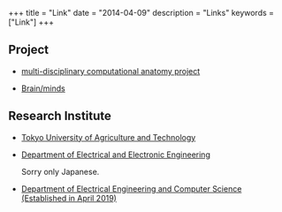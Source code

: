 +++
title = "Link"
date = "2014-04-09"
description = "Links"
keywords = ["Link"]
+++

## Project

- [multi-disciplinary computational anatomy project](http://wiki.tagen-compana.org/mediawiki/index.php/Main_Page)

- [Brain/minds](https://brainminds.jp/en/)

## Research Institute

- [Tokyo University of Agriculture and Technology](https://www.tuat.ac.jp/en/)

- [Department of Electrical and Electronic Engineering](https://www.ee.tuat.ac.jp/)

    Sorry only Japanese.

- [Department of Electrical Engineering and Computer Science (Established in April 2019)](https://www.tuat.ac.jp/en/department/engineering/)
